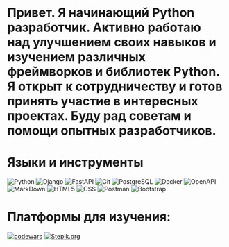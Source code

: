 
# Привет. Я начинающий Python разработчик. Активно работаю над улучшением своих навыков и изучением различных фреймворков и библиотек Python. Я открыт к сотрудничеству и готов принять участие в интересных проектах. Буду рад советам и помощи опытных разработчиков.

# Языки и инструменты
![Python](https://img.shields.io/badge/python-090909?style=for-the-badge&logo=python&logoColor=ebdf07)
![Django](https://img.shields.io/badge/django-090909?style=for-the-badge&logo=django&logoColor=10c449)
![FastAPI](https://img.shields.io/badge/fastapi-090909?style=for-the-badge&logo=fastapi&logoColor=07dbb4)
![Git](https://img.shields.io/badge/git-090909?style=for-the-badge&logo=git&logoColor=f04907)
![PostgreSQL](https://img.shields.io/badge/postgresql-090909?style=for-the-badge&logo=postgresql&logoColor=0d8cdb)
![Docker](https://img.shields.io/badge/docker-090909?style=for-the-badge&logo=docker&logoColor=07d3f2)
![OpenAPI](https://img.shields.io/badge/openapi-090909?style=for-the-badge&logo=swagger&logoColor=00000)
![MarkDown](https://img.shields.io/badge/MarkDown-090909?style=for-the-badge&logo=MarkDown&logoColor=fcfcfc)
![HTML5](https://img.shields.io/badge/HTML5-090909?style=for-the-badge&logo=HTML5&logoColor=e8632a)
![CSS](https://img.shields.io/badge/css3-090909?style=for-the-badge&logo=css3&logoColor=0b99d6)
![Postman](https://img.shields.io/badge/postman-090909?style=for-the-badge&logo=postman&logoColor=e36307)
![Bootstrap](https://img.shields.io/badge/bootstrap-090909?style=for-the-badge&logo=bootstrap&logoColor=9405ad)

# Платформы для изучения:
[![codewars](https://www.codewars.com/users/Maq7/badges/large)](https://www.codewars.com/users/Maq7)
[![Stepik.org](https://kurshub.ru/wp-content/uploads/2022/12/stepik.webp)](https://stepik.org/users/601051273)

